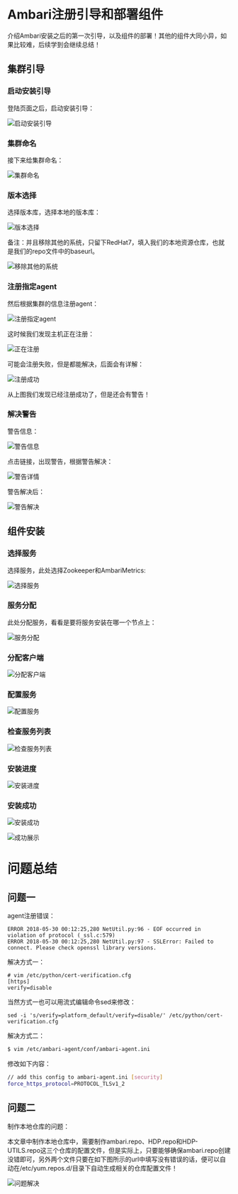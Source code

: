 # Ambari注册引导和部署组件

介绍Ambari安装之后的第一次引导，以及组件的部署！其他的组件大同小异，如果比较难，后续学到会继续总结！

## 集群引导

### 启动安装引导

登陆页面之后，启动安装引导：

![启动安装引导](Ambari注册引导和部署组件/启动安装引导.png)

### 集群命名

接下来给集群命名：

![集群命名](Ambari注册引导和部署组件/集群命名.png)

### 版本选择

选择版本库，选择本地的版本库：

![版本选择](Ambari注册引导和部署组件/版本选择.png)

备注：并且移除其他的系统，只留下RedHat7，填入我们的本地资源仓库，也就是我们的repo文件中的baseurl。

![移除其他的系统](Ambari注册引导和部署组件/移除其他的系统.png)

### 注册指定agent

然后根据集群的信息注册agent：

![注册指定agent](Ambari注册引导和部署组件/注册指定agent.png)

这时候我们发现主机正在注册：

![正在注册](Ambari注册引导和部署组件/正在注册.png)

可能会注册失败，但是都能解决，后面会有详解：

![注册成功](Ambari注册引导和部署组件/注册成功.png)

从上图我们发现已经注册成功了，但是还会有警告！

### 解决警告

警告信息：

![警告信息](Ambari注册引导和部署组件/警告信息.png)

点击链接，出现警告，根据警告解决：

![警告详情](Ambari注册引导和部署组件/警告详情.png)

警告解决后：

![警告解决](Ambari注册引导和部署组件/警告解决.png)

## 组件安装

### 选择服务

选择服务，此处选择Zookeeper和AmbariMetrics:

![选择服务](Ambari注册引导和部署组件/选择服务.png)

### 服务分配

此处分配服务，看看是要将服务安装在哪一个节点上：

![服务分配](Ambari注册引导和部署组件/服务分配.png)

### 分配客户端

![分配客户端](Ambari注册引导和部署组件/分配客户端.png)

### 配置服务

![配置服务](Ambari注册引导和部署组件/配置服务.png)

### 检查服务列表

![检查服务列表](Ambari注册引导和部署组件/检查服务列表.png)

### 安装进度

![安装进度](Ambari注册引导和部署组件/安装进度.png)

### 安装成功

![安装成功](Ambari注册引导和部署组件/安装成功.png)

![成功展示](Ambari注册引导和部署组件/成功展示.png)

# 问题总结

## 问题一

agent注册错误：

```shell
ERROR 2018-05-30 00:12:25,280 NetUtil.py:96 - EOF occurred in violation of protocol (_ssl.c:579)
ERROR 2018-05-30 00:12:25,280 NetUtil.py:97 - SSLError: Failed to connect. Please check openssl library versions.
```

解决方式一：

```shell
# vim /etc/python/cert-verification.cfg
[https]
verify=disable
```

当然方式一也可以用流式编辑命令sed来修改：

```shell
sed -i 's/verify=platform_default/verify=disable/' /etc/python/cert-verification.cfg
```

解决方式二：

```bash
$ vim /etc/ambari-agent/conf/ambari-agent.ini
```

修改如下内容：

```bash
// add this config to ambari-agent.ini [security]
force_https_protocol=PROTOCOL_TLSv1_2
```

## 问题二

制作本地仓库的问题：

本文章中制作本地仓库中，需要制作ambari.repo、HDP.repo和HDP-UTILS.repo这三个仓库的配置文件，但是实际上，只要能够确保ambari.repo创建没错即可，另外两个文件只要在如下图所示的url中填写没有错误的话，便可以自动在/etc/yum.repos.d/目录下自动生成相关的仓库配置文件！

![问题解决](Ambari注册引导和部署组件/问题解决.png)
